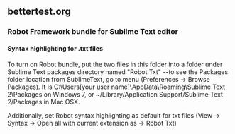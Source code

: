 ##  bettertest.org

### Robot Framework bundle for Sublime Text editor
#### Syntax highlighting for .txt files 

To turn on Robot bundle, put the two files in this folder into a folder
under Sublime Text packages directory named "Robot Txt" --to see the Packages folder location from
SublimeText, go to menu (Preferences -> Browse Packages).
It is C:\Users\[your user name]\AppData\Roaming\Sublime Text 2\Packages on Windows 7,
or ~/Library/Application Support/Sublime Text 2/Packages in Mac OSX.

Additionally, set Robot syntax highlighting as default for txt files
(View -> Syntax -> Open all with current extension as -> Robot Txt)
